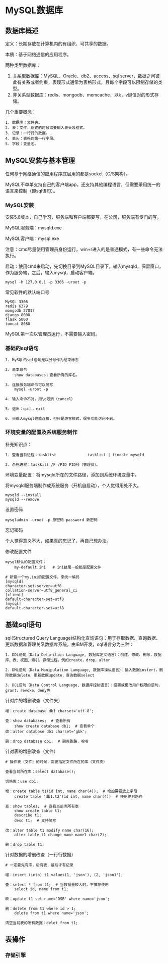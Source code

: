 # MySQL数据库

## 数据库概述

定义：长期存放在计算机内的有组织、可共享的数据。

本质：基于网络通信的应用程序。

两种类型数据库：

1. 关系型数据库：MySQL、Oracle、db2、access、sql server，数据之间彼此有关系或者约束，表现形式通常为表格形式，且每个字段可以限制存储的类型。
2. 非关系型数据库：redis、mongodb、memcache，以k，v键值对的形式存储。

几个重要概念：

	1. 数据库：文件夹。
 	2. 表：文件，新建的时候需要输入表头及格式。
 	3. 记录：一行行的数据。
 	4. 表头：表格的第一行字段。
 	5. 字段：变量名。

## MySQL安装与基本管理

任何基于网络通信的应用程序底层用的都是socket（C/S架构）。

MySQL不单单支持自己的客户端app，还支持其他编程语言，但需要采用统一的语言来控制（即sql语句）。

### MySQL安装

安装5.6版本，自己学习，服务端和客户端都要写，在公司，服务端有专门的写。

MySQL服务端：mysqld.exe

MySQL客户端：mysql.exe

注意：cmd尽量使用管理员身份运行，win+r进入的是普通模式，有一些命令无法执行。

启动：使用cmd来启动，先切换目录到MySQL目录下，输入mysqld，保留窗口，作为服务端，之后，输入mysql，启动客户端。

```mysql
mysql -h 127.0.0.1 -p 3306 -uroot -p
```

常见软件的默认端口号

```
MySQL 3306
redis 6379
mongodb 27017
django 8000
flask 5000
tomcat 8080
```

MySQL第一次以管理员运行，不需要输入密码。

### 基础的sql语句

```
1. MySQL的sql语句是以分号作为结束标志

2. 基本命令
	show databases：查看所有的库名。
	
3. 连接服务端命令可以简写
	mysql -uroot -p
	
4. 输入命令不对，用\c取消（cancel）

5. 退出：quit，exit

6. 只输入mysql也能连接，但只是游客模式，很多功能访问不到。
```

### 环境变量的配置及系统服务制作

补充知识点：

```
1. 查看当前进程：tasklist              tasklist | findstr mysqld

2. 杀死进程：taskkill /F /PID PID号（管理员）。
```

环境变量配置：将mysqld所在的文件路径，添加到系统环境变量中。

将mysqld服务端制作成系统服务（开机自启动），个人觉得用处不大。

```
mysqld --install
mysqld --remove
```

设置密码

```
mysqladmin -uroot -p 原密码 password 新密码
```

忘记密码

个人觉得意义不大，如果真的忘记了，再自己想办法。

修改配置文件

```
mysql默认的配置文件：
	my-default.ini   # ini结尾一般都是配置文件
```

```mysql
# 新建一个my.ini的配置文件，来统一编码
[mysqld]
character-set-server=utf8
collation-server=utf8_general_ci
[client]
default-character-set=utf8
[mysql]
default-character-set=utf8
```

## 基础sql语句

sql(Structured Query Language)结构化查询语句：用于存取数据、查询数据、更新数据和管理关系数据库系统，由IBM开发，sql语言分为三种：

```
1. DDL语句（Data Definition Language, 数据库定义语言）：创建、修改、删除，数据库、表、视图、索引、存储过程，例如create，drop，alter

2. DML语句（Data Manipulation Language, 数据库操纵语言）：插入数据instert，删除数据delete，更新数据update，查询数据select

3. DCL语句（Data Control Language, 数据库控制语言）：设置或更改用户权限的语句，grant，revoke，deny等
```

针对库的增删改查（文件夹）

```
增：create database db1 charset='utf-8';

查：show databases;  # 查看所有
	show create database db1;  # 查看单个
改：alter database db1 charset='gbk'; 

删：drop database db1;  # 删库跑路，哈哈
```

针对表的增删改查（文件）

```
# 操作表（文件）的时候，需要指定文件所在的库（文件夹）

查看当前所在库：select database();

切换库：use db1;

增：create table t1(id int, name char(4));  # 增加需要放上字段
	create table 'db1.t2'(id int, name char(4))  # 使用绝对路径
	
查：show tables;  # 查看当前库所有表
	show create table t1; 
	describe t1;
	desc t1;  # 支持简写

改：alter table t1 modify name char(16);
	alter table t1 change name name1 char(2);

删：drop table t1;
```

针对数据的增删改查（一行行数据）

```
# 一定要先有库，后有表，最后才有记录

增：insert (into) t1 values(1, 'json'), (2, 'json1');

查：select * from t1;  # 当数据量较大时，不推荐使用
	select id, name from t1; 

改：update t1 set name='DSB' where name='json';

删：delete from t1 where id > 1;
	delete from t1 where name='json';

清空当前表的所有数据：delet from t1;
```

## 表操作

### 存储引擎

































